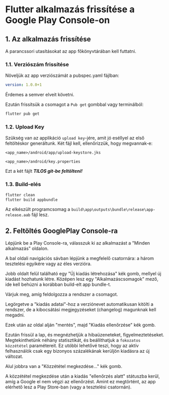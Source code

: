 # Flutter alkalmazás frissítése a Google Play Console-on

## 1. Az alkalmazás frissítése

A parancssori utasításokat az app főkönyvtárában kell futtatni.

### 1.1. Verziószám frissítése

Növeljük az app verziószámát a pubspec.yaml fájlban:

```yaml
version: 1.0.0+1
```

Érdemes a semver elveit követni.

Ezután frissítsük a csomagot a `Pub get` gombbal vagy terminálból:

```bash
flutter pub get
```

### 1.2. Upload Key

Szükség van az applikáció `upload key`-jére, amit jó eséllyel az első feltöltéskor generáltunk. Két fájl kell, ellenőrizzük, hogy megvannak-e:

`<app_name>/android/app/upload-keystore.jks`

`<app_name>/android/key.properties`

Ezt a két fájlt _**TILOS git-be feltölteni!**_

### 1.3. Build-elés

```bash
flutter clean
flutter build appbundle
```

Az elkészült programcsomag a `build\app\outputs\bundle\release\app-release.aab` fájl lesz.

## 2. Feltöltés GooglePlay Console-ra

Lépjünk be a Play Console-ra, válasszuk ki az alkalmazást a "Minden alkalmazás" oldalon.

A bal oldali navigációs sávban lépjünk a megfelelő csatornára: a három tesztelési egyikére vagy az éles verzióra.

Jobb oldalt felül található egy "Új kiadás létrehozása" kék gomb, mellyel új kiadást hozhatunk létre. Középen lesz egy "Alkalmazáscsomagok" mező, ide kell behúzni a korábban build-elt app bundle-t.

Várjuk meg, amíg feldolgozza a rendszer a csomagot.

Legörgetve a "kiadás adatai"-hoz a verziónevet automatikusan kitölti a rendszer, de a kibocsátási megjegyzéseket (changelog) magunknak kell megadni.

Ezek után az oldal alján "mentés", majd "Kiadás ellenőrzése" kék gomb.

Ezután frissül a lap, és megnézhetjük a hibaüzeneteket, figyelmeztetéseket.
Megtekinthetünk néhány statisztikát, és beállíthatjuk a `fokozatos közzététel` paramétereit. Ez utóbbi lehetővé teszi, hogy az aktív felhasználók csak egy bizonyos százalékának kerüljön kiadásra az új változat.

Alul jobbra van a "Közzététel megkezdése..." kék gomb.

A közzététel megkezdése után a kiadás "ellenőrzés alatt" státuszba kerül, amíg a Google el nem végzi az ellenőrzést. Amint ez megtörtént, az app elérhető lesz a Play Store-ban (vagy a tesztelési csatornán).
